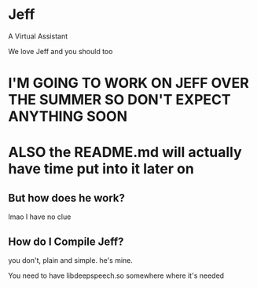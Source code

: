 # Jeff
 A Virtual Assistant

 We love Jeff and you should too
 
 # I'M GOING TO WORK ON JEFF OVER THE SUMMER SO DON'T EXPECT ANYTHING SOON
 # ALSO the README.md will actually have time put into it later on

 ## But how does he work?
 lmao I have no clue

 ## How do I Compile Jeff?
 you don't, plain and simple. he's mine.


 You need to have libdeepspeech.so somewhere where it's needed
